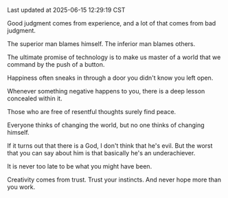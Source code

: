 Last updated at 2025-06-15 12:29:19 CST

Good judgment comes from experience, and a lot of that comes from bad judgment.

The superior man blames himself. The inferior man blames others.

The ultimate promise of technology is to make us master of a world that we command by the push of a button.

Happiness often sneaks in through a door you didn't know you left open.

Whenever something negative happens to you, there is a deep lesson concealed within it.

Those who are free of resentful thoughts surely find peace.

Everyone thinks of changing the world, but no one thinks of changing himself.

If it turns out that there is a God, I don't think that he's evil. But the worst that you can say about him is that basically he's an underachiever.

It is never too late to be what you might have been.

Creativity comes from trust. Trust your instincts. And never hope more than you work.

